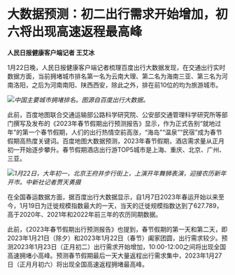 # 大数据预测：初二出行需求开始增加，初六将出现高速返程最高峰

**人民日报健康客户端记者 王艾冰**

1月22日晚，人民日报健康客户端记者梳理百度出行大数据发现，在交通出行实时数据方面，当前拥堵城市排名第一名为云南大理、第二名为海南三亚、第三名为河南洛阳，之后为河南南阳、陕西西安，除此之外，排在前10位的均为旅游城市。

![](https://inews.gtimg.com/newsapp_bt/0/15623840834/1000)_中国主要城市拥堵排名。图源自百度出行大数据。_

此前，百度地图联合交通运输部公路科学研究院、公安部交通管理科学研究所等部门撰写及发布的《2023年春节假期出行预测报告》显示，作为正式告别“就地过年”的第一个春节假期，人们的出行热情空前高涨，“海岛”“温泉”“民宿”成为春节假期高热度关键词。百度地图大数据预测，2023年春节假期，酒店需求量从正月初一开始逐步攀升。春节假期酒店出行游TOP5城市是上海、重庆、北京、广州、三亚。

![](https://inews.gtimg.com/newsapp_bt/0/15623841009/1000)_1月22日，大年初一，北京王府井步行街上，上演开年舞狮表演，迎接农历新年开市。中新社记者贾天勇摄_

在全国春运数据方面，据百度出行大数据显示，自1月7日2023年春运开始以来至今，1月19日为迁徙规模指数最大的一天，当天的迁徙规模指数达到了627.789，高于2020年、2021年和2022年前三年的农历同期数据。

此前，《2023年春节假期出行预测报告》也提到，春节假期的第一天和第二天，即2023年1月21日（除夕）和2023年1月22日（春节）阖家团圆，出行需求较少。预测2023年1月23日（正月初二）出行需求开始增加，10:00-12:00之间将出现全国高速拥堵小高峰。预测春节假期最后一天大量返程出行需求集中，2023年1月27日（正月月初六）将出现全国高速返程拥堵最高峰。

